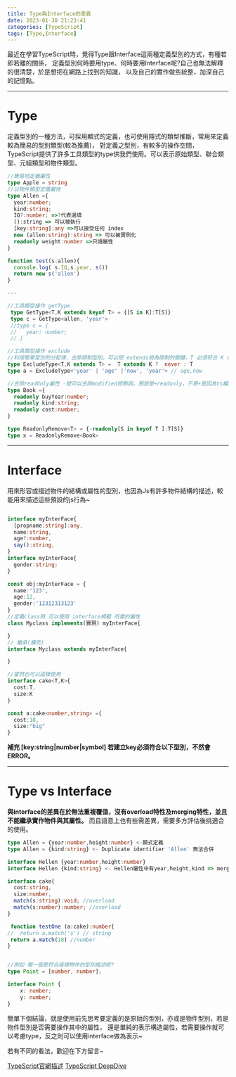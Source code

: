 ```yaml
---
title: Type與Interface的差異
date: 2023-01-30 21:23:41
categories: [TypeScript]
tags: [Type,Interface]
---
```


最近在學習TypeScript時，覺得Type跟Interface這兩種定義型別的方式，有種若即若離的關係，
定義型別何時要用type、何時要用Interface呢?自己也無法解釋的很清楚，於是想把在網路上找到的知識，
以及自己的實作做些統整，加深自己的記憶點。

---

# Type
定義型別的一種方法，可採用顯式的定義，也可使用隱式的類型推斷，常用來定義較為簡易的型別類型(較為推薦)，
對定義之型別，有較多的操作空間，TypeScript提供了許多工具類型的type供我們使用。可以表示原始類型、聯合類型、元組類型和物件類型。

```typescript
//簡易地定義屬性
type Apple = string 
//以物件類型定義屬性
type Allen ={
  year:number;
  kind:string;
  IQ?:number; =>?代表選填
  ():string => 可以被執行
  [key:string]:any =>可以接受任何 index
  new (allen:string):string => 可以被實例化
  readonly weight:number =>只讀屬性
}

function test(s:allen){
  console.log( s.IQ,s.year, s())
  return new s('allen')
}

---

//工具類型操作 getType 
 type GetType<T,K extends keyof T> = {[S in K]:T[S]}
 type c = GetType<allen, 'year'> 
 //type c = {
 //   year: number;
 // }

//工具類型操作 exclude 
//利用簡單型別的分配律，去除限制型別，可以把 extends視為限制的關鍵，T 必須符合 K 的條件。
type ExcludeType<T,K extends T> =  T extends K ?  never : T
type a = ExcludeType<'year' | 'age' |'now', 'year'> // age,now

//去除readOnly屬性 -號可以去除modified修飾詞，預設是+readonly，不用+是因為ts編譯時幫我們加上去了。
type Book ={
  readonly buyYear:number;
  readonly kind:string;
  readonly cost:number;
}

type ReadonlyRemove<T> = {-readonly[S in keyof T ]:T[S]}
type x = ReadonlyRemove<Book>

```

---

# Interface

用來形容或描述物件的結構或屬性的型別，也因為Js有許多物件結構的描述，較能用來描述這些預設的js行為~

```typescript

interface myInterFace{
  [propname:string]:any,
  name:string,
  age?:number,  
  say():string,
}
interface myInterFace{
  gender:string;
}

const obj:myInterFace = {
  name:'123',
  age:12,
  gender:'12312313123'
}
//定義class時 可以使用 interface規範 所需的屬性
class Myclass implements(實現) myInterFace{

}
// 繼承(擴充)
interface Myclass extends myInterFace{

}

//當然也可以這樣使用
interface cake<T,K>{
  cost:T,
  size:K
}

const a:cake<number,string> ={
  cost:18,
  size:"big"
}


```

**補充 [key:string|number|symbol] 若建立key必須符合以下型別，不然會ERROR。**

---

# Type vs Interface

**與interface的差異在於無法重複覆值，沒有overload特性及merging特性，並且不能繼承實作物件與其屬性。**
而且語意上也有些需差異，需要多方評估後挑適合的使用。

```typescript
type Allen = {year:number,height:number} <-顯式定義
type Allen = {kind:string} <- Duplicate identifier 'Allen' 無法合併

interface Hellen {year:number,height:number}
interface Hellen {kind:string} <- Hellen屬性中有year,height,kind => merging 合併了

interface cake{
  cost:string,
  size:number,
  match(s:string):void; //overload
  match(s:number):number; //overload
}

 function testOne (a:cake):number{
//  return a.match('s') // string
 return a.match(18) //number
}


//例如 哪一個更符合座標物件的型別描述呢?
type Point = [number, number];

interface Point {
    x: number;
    y: number;
}

```

簡單下個結論，就是使用前先思考要定義的是原始的型別，亦或是物件型別，若是物件型別是否需要操作其中的屬性，
還是單純的表示構造屬性，若需要操作就可以考慮type，反之則可以使用interface做為表示~

若有不同的看法，歡迎在下方留言~


[TypeScript官網描述](https://www.typescriptlang.org/cheatsheets)
[TypeScript DeepDive](https://basarat.gitbook.io/typescript)


